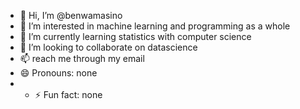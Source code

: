 - 👋 Hi, I’m @benwamasino
- 👀 I’m interested in machine learning and programming as a whole
- 🌱 I’m currently learning statistics with computer science
- 💞️ I’m looking to collaborate on datascience
- 📫 reach me through my email
- 😄 Pronouns: none
- - ⚡ Fun fact: none

<!---
benwamasino/benwamasino is a ✨ special ✨ repository because its `README.md` (this file) appears on your GitHub profile.
You can click the Preview link to take a look at your changes.
--->
